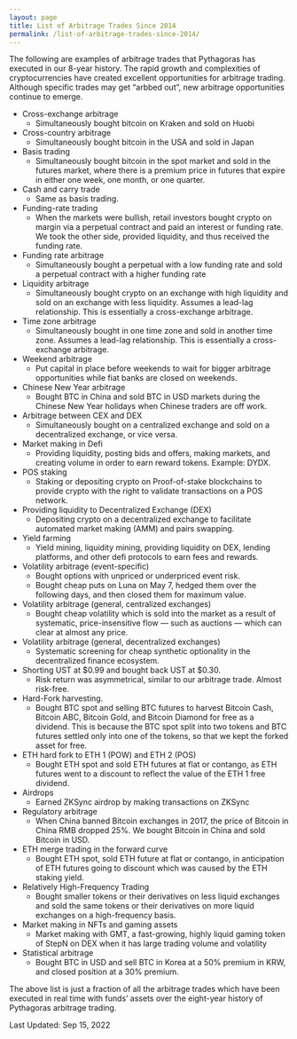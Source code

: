 ```yaml
---
layout: page
title: List of Arbitrage Trades Since 2014
permalink: /list-of-arbitrage-trades-since-2014/
---
```


The following are examples of arbitrage trades that Pythagoras has executed in our 8-year history. The rapid growth and complexities of cryptocurrencies have created excellent opportunities for
 arbitrage trading. Although specific trades may get “arbbed out”, new arbitrage opportunities continue to emerge.  

- Cross-exchange arbitrage 
    - Simultaneously bought bitcoin on Kraken and sold on Huobi 
- Cross-country arbitrage
    - Simultaneously bought bitcoin in the USA and sold in Japan 
- Basis trading
    - Simultaneously bought bitcoin in the spot market and sold in the futures market, where there is a premium price in futures that expire in either one week, one month, or one quarter.
- Cash and carry trade
    - Same as basis trading.
- Funding-rate trading
    - When the markets were bullish, retail investors bought crypto on margin via a perpetual contract and paid an interest or funding rate.  We took the other side, provided liquidity, and thus
     received the funding rate.
- Funding rate arbitrage
    - Simultaneously bought a perpetual with a low funding rate and sold a perpetual contract with a higher funding rate 
- Liquidity arbitrage
    - Simultaneously bought crypto on an exchange with high liquidity and sold on an exchange with less liquidity. Assumes a lead-lag relationship. This is essentially a cross-exchange arbitrage.
- Time zone arbitrage
    - Simultaneously bought in one time zone and sold in another time zone. Assumes a lead-lag relationship. This is essentially a cross-exchange arbitrage.
- Weekend arbitrage
    - Put capital in place before weekends to wait for bigger arbitrage opportunities while fiat banks are closed on weekends. 
- Chinese New Year arbitrage
    - Bought BTC in China and sold BTC in USD markets during the Chinese New Year holidays when Chinese traders are off work.
- Arbitrage between CEX and DEX
    - Simultaneously bought on a centralized exchange and sold on a decentralized exchange, or vice versa. 
- Market making in Defi
    - Providing liquidity, posting bids and offers, making markets, and creating volume in order to earn reward tokens. Example: DYDX.
- POS staking
    - Staking or depositing crypto on Proof-of-stake blockchains to provide crypto with the right to validate transactions on a POS network. 
- Providing liquidity to Decentralized Exchange (DEX)
    - Depositing crypto on a decentralized exchange to facilitate automated market making (AMM) and pairs swapping.
- Yield farming
    - Yield mining, liquidity mining, providing liquidity on DEX, lending platforms, and other defi protocols to earn fees and rewards.
- Volatility arbitrage (event-specific)
    - Bought options with unpriced or underpriced event risk. 
    - Bought cheap puts on Luna on May 7, hedged them over the following days, and then closed them for maximum value.
- Volatility arbitrage (general, centralized exchanges)
    - Bought cheap volatility which is sold into the market as a result of systematic, price-insensitive flow — such as auctions — which can clear at almost any price.
- Volatility arbitrage (general, decentralized exchanges)
    - Systematic screening for cheap synthetic optionality in the decentralized finance ecosystem.
- Shorting UST at $0.99 and bought back UST at $0.30.  
    - Risk return was asymmetrical, similar to our arbitrage trade.  Almost risk-free. 
- Hard-Fork harvesting.  
    - Bought BTC spot and selling BTC futures to harvest Bitcoin Cash, Bitcoin ABC, Bitcoin Gold, and Bitcoin Diamond for free as a dividend. This is because the BTC spot split into two tokens and
     BTC futures settled only into one of the tokens, so that we kept the forked asset for free. 
- ETH hard fork to ETH 1 (POW) and ETH 2 (POS)
    - Bought ETH spot and sold ETH futures at flat or contango, as ETH futures went to a discount to reflect the value of the ETH 1 free dividend.  
- Airdrops
    - Earned ZKSync airdrop by making transactions on ZKSync
- Regulatory arbitrage
    - When China banned Bitcoin exchanges in 2017, the price of Bitcoin in China RMB dropped 25%.  We bought Bitcoin in China and sold Bitcoin in USD. 
- ETH merge trading in the forward curve
    - Bought ETH spot, sold ETH future at flat or contango, in anticipation of ETH futures going to discount which was caused by the ETH staking yield. 
- Relatively High-Frequency Trading
    - Bought smaller tokens or their derivatives on less liquid exchanges and sold the same tokens or their derivatives on more liquid exchanges on a high-frequency basis.
- Market making in NFTs and gaming assets
    - Market making with GMT, a fast-growing, highly liquid gaming token of StepN on DEX when it has large trading volume and volatility
- Statistical arbitrage
    - Bought BTC in USD and sell BTC in Korea at a 50% premium in KRW, and closed position at a 30% premium.  

The above list is just a fraction of all the arbitrage trades which have been executed in real time with funds’ assets over the eight-year history of Pythagoras arbitrage trading.   

Last Updated: Sep 15, 2022